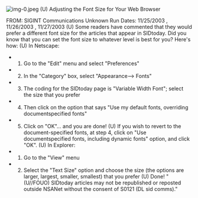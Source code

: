 ![img-0.jpeg](img-0.jpeg)
(U) Adjusting the Font Size for Your Web Browser

FROM: SIGINT Communications
Unknown
Run Dates: 11/25/2003 , 11/26/2003 , 11/27/2003
(U) Some readers have commented that they would prefer a different font size for the articles that appear in SIDtoday. Did you know that you can set the font size to whatever level is best for you? Here's how:
(U) In Netscape:

- 1) Go to the "Edit" menu and select "Preferences"
- 2) In the "Category" box, select "Appearance--> Fonts"
- 3) The coding for the SIDtoday page is "Variable Width Font"; select the size that you prefer
- 4) Then click on the option that says "Use my default fonts, overriding documentspecified fonts"
- 5) Click on "OK"... and you are done!
(U) If you wish to revert to the document-specified fonts, at step 4, click on "Use documentspecified fonts, including dynamic fonts" option, and click "OK".
(U) In Explorer:
- 1) Go to the "View" menu
- 2) Select the "Text Size" option and choose the size (the options are larger, largest, smaller, smallest) that you prefer
(U) Done!
"(U//FOUO) SIDtoday articles may not be republished or reposted outside NSANet without the consent of S0121 (DL sid comms)."
